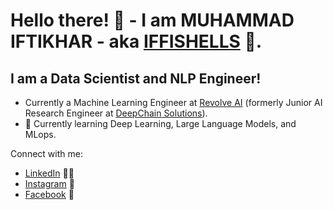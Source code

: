 # Hello there! 👋 - I am MUHAMMAD IFTIKHAR - aka [IFFISHELLS](https://iffishells.wordpress.com/) 🤖.

## I am a Data Scientist and NLP Engineer!
- Currently a Machine Learning Engineer at [Revolve AI](https://revolveai.com/) (formerly Junior AI Research Engineer at [DeepChain Solutions](https://www.deepchain.pk/)).
- 🌱 Currently learning Deep Learning, Large Language Models, and MLops.

Connect with me:
- [LinkedIn](https://www.linkedin.com/in/iffishells/) 👨‍💼
- [Instagram](https://www.instagram.com/m.iftikhar__/) 📸
- [Facebook](https://www.facebook.com/iftikhar9m/) 📘

<!-- - 🤔 I’m looking for help with ...
- 💬 Ask me about ...
- 📫 How to reach me: ...
- 😄 Pronouns: ...
- ⚡ Fun fact: ...
 -->
